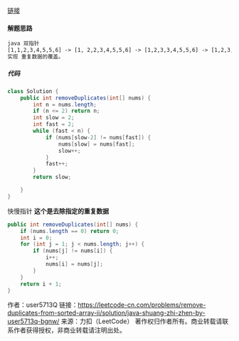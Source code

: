 [链接](https://leetcode-cn.com/problems/remove-duplicates-from-sorted-array-ii/solution/java-shuang-zhi-zhen-by-user5713q-bgnw/)
#### 解题思路
```txt
java 双指针
[1,1,2,3,4,5,5,6] -> [1, 2,2,3,4,5,5,6] -> [1,2,3,3,4,5,5,6] -> [1,2,3,4,4,5,6] -> 依次类推
实现 重复数据的覆盖。
```

##### 代码
```java
class Solution {
    public int removeDuplicates(int[] nums) {
        int n = nums.length;
        if (n <= 2) return n;
        int slow = 2;
        int fast = 2;
        while (fast < n) {
            if (nums[slow-2] != nums[fast]) {
                nums[slow] = nums[fast];
                slow++;
            }
            fast++;
        }
        return slow;

    }
}
```

快慢指针
**这个是去除指定的重复数据**

```java
public int removeDuplicates(int[] nums) {
    if (nums.length == 0) return 0;
    int i = 0;
    for (int j = 1; j < nums.length; j++) {
        if (nums[j] != nums[i]) {
            i++;
            nums[i] = nums[j];
        }
    }
    return i + 1;
}
```


作者：user5713Q
链接：https://leetcode-cn.com/problems/remove-duplicates-from-sorted-array-ii/solution/java-shuang-zhi-zhen-by-user5713q-bgnw/
来源：力扣（LeetCode）
著作权归作者所有。商业转载请联系作者获得授权，非商业转载请注明出处。
